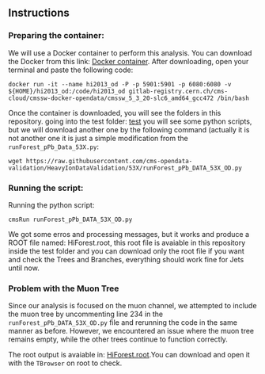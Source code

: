 ## Instructions

### Preparing the container:

We will use a Docker container to perform this analysis. You can download the Docker from this link: [Docker container](https://www.docker.com/products/docker-desktop/). After downloading, open your terminal and paste the following code:

  ```
  docker run -it --name hi2013_od -P -p 5901:5901 -p 6080:6080 -v ${HOME}/hi2013_od:/code/hi2013_od gitlab-registry.cern.ch/cms-cloud/cmssw-docker-opendata/cmssw_5_3_20-slc6_amd64_gcc472 /bin/bash
  ```

Once the container is downloaded, you will see the folders in this repository. going into the test folder: [test](HeavyIonsAnalysis/JetAnalysis/test) you will see some python scripts, but we will download another one by the following command (actually it is not another one it is just a simple modification from the `runForest_pPb_Data_53X.py`:

```
wget https://raw.githubusercontent.com/cms-opendata-validation/HeavyIonDataValidation/53X/runForest_pPb_DATA_53X_OD.py

```

### Running the script:

Running the python script:

```
cmsRun runForest_pPb_DATA_53X_OD.py
```
  
We got some erros and processing messages, but it works and produce a ROOT file named: HiForest.root, this root file is avaiable in this repository inside the test folder and you can download only the root file if you want and check the Trees and Branches, everything should work fine for Jets until now.

### Problem with the Muon Tree

Since our analysis is focused on the muon channel, we attempted to include the muon tree by uncommenting line 234 in the `runForest_pPb_DATA_53X_OD.py` file and rerunning the code in the same manner as before. However, we encountered an issue where the muon tree remains empty, while the other trees continue to function correctly.

The root output is avaiable in: [HiForest.root](HeavyIonsAnalysis).You can download and open it with the `TBrowser` on root to check.













